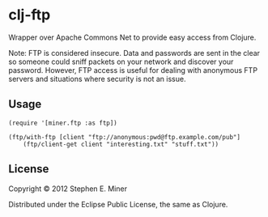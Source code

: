 # clj-ftp

Wrapper over Apache Commons Net to provide easy access from Clojure.

Note: FTP is considered insecure.  Data and passwords are sent in the
clear so someone could sniff packets on your network and discover
your password.  However, FTP access is useful for dealing with anonymous
FTP servers and situations where security is not an issue.


## Usage

    (require '[miner.ftp :as ftp])

    (ftp/with-ftp [client "ftp://anonymous:pwd@ftp.example.com/pub"]
		(ftp/client-get client "interesting.txt" "stuff.txt"))
		

## License

Copyright © 2012 Stephen E. Miner

Distributed under the Eclipse Public License, the same as Clojure.
